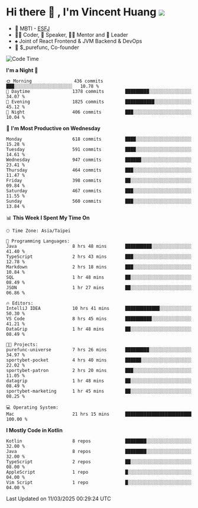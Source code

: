 # Hi there 👋 , I'm Vincent Huang ![](https://komarev.com/ghpvc/?username=Jian-Min-Huang)
- 👀 MBTI - [ESFJ](https://www.16personalities.com/esfj-personality)
- 👨‍💻 Coder, 🎤 Speaker, 👨‍🏫 Mentor and 🚀 Leader
- ♠️ Joint of React Frontend & JVM Backend & DevOps
- 💼 $_purefunc, Co-founder

<!--START_SECTION:waka-->
![Code Time](http://img.shields.io/badge/Code%20Time-4%2C966%20hrs%2031%20mins-blue)

**I'm a Night 🦉** 

```text
🌞 Morning                436 commits         ███░░░░░░░░░░░░░░░░░░░░░░   10.78 % 
🌆 Daytime                1378 commits        █████████░░░░░░░░░░░░░░░░   34.07 % 
🌃 Evening                1825 commits        ███████████░░░░░░░░░░░░░░   45.12 % 
🌙 Night                  406 commits         ███░░░░░░░░░░░░░░░░░░░░░░   10.04 % 
```
📅 **I'm Most Productive on Wednesday** 

```text
Monday                   618 commits         ████░░░░░░░░░░░░░░░░░░░░░   15.28 % 
Tuesday                  591 commits         ████░░░░░░░░░░░░░░░░░░░░░   14.61 % 
Wednesday                947 commits         ██████░░░░░░░░░░░░░░░░░░░   23.41 % 
Thursday                 464 commits         ███░░░░░░░░░░░░░░░░░░░░░░   11.47 % 
Friday                   398 commits         ██░░░░░░░░░░░░░░░░░░░░░░░   09.84 % 
Saturday                 467 commits         ███░░░░░░░░░░░░░░░░░░░░░░   11.55 % 
Sunday                   560 commits         ███░░░░░░░░░░░░░░░░░░░░░░   13.84 % 
```


📊 **This Week I Spent My Time On** 

```text
🕑︎ Time Zone: Asia/Taipei

💬 Programming Languages: 
Java                     8 hrs 48 mins       ██████████░░░░░░░░░░░░░░░   41.40 % 
TypeScript               2 hrs 43 mins       ███░░░░░░░░░░░░░░░░░░░░░░   12.78 % 
Markdown                 2 hrs 18 mins       ███░░░░░░░░░░░░░░░░░░░░░░   10.84 % 
SQL                      1 hr 48 mins        ██░░░░░░░░░░░░░░░░░░░░░░░   08.49 % 
JSON                     1 hr 27 mins        ██░░░░░░░░░░░░░░░░░░░░░░░   06.86 % 

🔥 Editors: 
IntelliJ IDEA            10 hrs 41 mins      █████████████░░░░░░░░░░░░   50.30 % 
VS Code                  8 hrs 45 mins       ██████████░░░░░░░░░░░░░░░   41.21 % 
DataGrip                 1 hr 48 mins        ██░░░░░░░░░░░░░░░░░░░░░░░   08.49 % 

🐱‍💻 Projects: 
purefunc-universe        7 hrs 26 mins       █████████░░░░░░░░░░░░░░░░   34.97 % 
sportybet-pocket         4 hrs 40 mins       ██████░░░░░░░░░░░░░░░░░░░   22.02 % 
sportybet-patron         2 hrs 20 mins       ███░░░░░░░░░░░░░░░░░░░░░░   11.05 % 
datagrip                 1 hr 48 mins        ██░░░░░░░░░░░░░░░░░░░░░░░   08.49 % 
sportybet-marketing      1 hr 45 mins        ██░░░░░░░░░░░░░░░░░░░░░░░   08.25 % 

💻 Operating System: 
Mac                      21 hrs 15 mins      █████████████████████████   100.00 % 
```

**I Mostly Code in Kotlin** 

```text
Kotlin                   8 repos             ████████░░░░░░░░░░░░░░░░░   32.00 % 
Java                     8 repos             ████████░░░░░░░░░░░░░░░░░   32.00 % 
TypeScript               2 repos             ██░░░░░░░░░░░░░░░░░░░░░░░   08.00 % 
AppleScript              1 repo              █░░░░░░░░░░░░░░░░░░░░░░░░   04.00 % 
Vim Script               1 repo              █░░░░░░░░░░░░░░░░░░░░░░░░   04.00 % 
```




 Last Updated on 11/03/2025 00:29:24 UTC
<!--END_SECTION:waka-->
